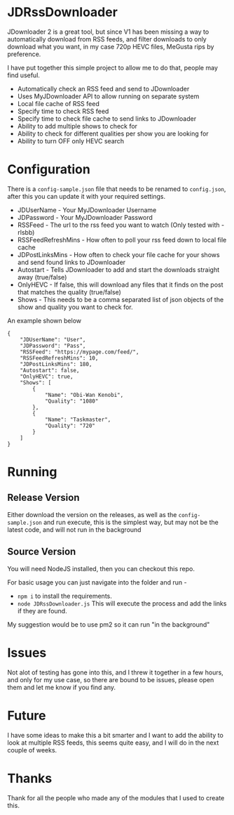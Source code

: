 # JDRssDownloader

JDownloader 2 is a great tool, but since V1 has been missing a way to automatically download from RSS feeds, and filter downloads to only download what you want, in my case 720p HEVC files, MeGusta rips by preference.

I have put together this simple project to allow me to do that, people may find useful.

- Automatically check an RSS feed and send to JDownloader
- Uses MyJDownloader API to allow running on separate system
- Local file cache of RSS feed
- Specify time to check RSS feed
- Specify time to check file cache to send links to JDownloader
- Ability to add multiple shows to check for
- Ability to check for different qualities per show you are looking for
- Ability to turn OFF only HEVC search

# Configuration

There is a `config-sample.json` file that needs to be renamed to `config.json`, after this you can update it with your required settings.

- JDUserName - Your MyJDownloader Username
- JDPassword - Your MyJDownloader Password
- RSSFeed - The url to the rss feed you want to watch (Only tested with - rlsbb)
- RSSFeedRefreshMins - How often to poll your rss feed down to local file cache
- JDPostLinksMins - How often to check your file cache for your shows and send found links to JDownloader
- Autostart - Tells JDownloader to add and start the downloads straight away (true/false)
- OnlyHEVC - If false, this will download any files that it finds on the post that matches the quality (true/false)
- Shows - This needs to be a comma separated list of json objects of the show and quality you want to check for.

An example shown below

```
{
    "JDUserName": "User",
    "JDPassword": "Pass",
    "RSSFeed": "https://mypage.com/feed/",
    "RSSFeedRefreshMins": 10,
    "JDPostLinksMins": 180,
    "Autostart": false,
    "OnlyHEVC": true,
    "Shows": [
        {
            "Name": "Obi-Wan Kenobi",
            "Quality": "1080"
        },
        {
            "Name": "Taskmaster",
            "Quality": "720"
        }
    ]
}
```

# Running

## Release Version

Either download the version on the releases, as well as the `config-sample.json` and run execute, this is the simplest way, but may not be the latest code, and will not run in the background

## Source Version

You will need NodeJS installed, then you can checkout this repo.

For basic usage you can just navigate into the folder and run -

- `npm i` to install the requirements.
- `node JDRssDownloader.js` This will execute the process and add the links if they are found.

My suggestion would be to use pm2 so it can run "in the background"

# Issues

Not alot of testing has gone into this, and I threw it together in a few hours, and only for my use case, so there are bound to be issues, please open them and let me know if you find any.

# Future

I have some ideas to make this a bit smarter and I want to add the ability to look at multiple RSS feeds, this seems quite easy, and I will do in the next couple of weeks.

# Thanks

Thank for all the people who made any of the modules that I used to create this.

